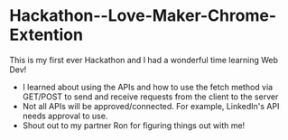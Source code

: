 # Hackathon--Love-Maker-Chrome-Extention
This is my first ever Hackathon and I had a wonderful time learning Web Dev!
- I learned about using the APIs and how to use the fetch method via GET/POST to send and receive requests from the client to the server
- Not all APIs will be approved/connected. For example, LinkedIn's API needs approval to use.
- Shout out to my partner Ron for figuring things out with me!
